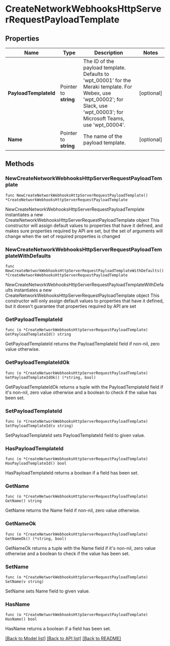 # CreateNetworkWebhooksHttpServerRequestPayloadTemplate

## Properties

Name | Type | Description | Notes
------------ | ------------- | ------------- | -------------
**PayloadTemplateId** | Pointer to **string** | The ID of the payload template. Defaults to &#39;wpt_00001&#39; for the Meraki template. For Webex, use &#39;wpt_00002&#39;; for Slack, use &#39;wpt_00003&#39;; for Microsoft Teams, use &#39;wpt_00004&#39;. | [optional] 
**Name** | Pointer to **string** | The name of the payload template. | [optional] 

## Methods

### NewCreateNetworkWebhooksHttpServerRequestPayloadTemplate

`func NewCreateNetworkWebhooksHttpServerRequestPayloadTemplate() *CreateNetworkWebhooksHttpServerRequestPayloadTemplate`

NewCreateNetworkWebhooksHttpServerRequestPayloadTemplate instantiates a new CreateNetworkWebhooksHttpServerRequestPayloadTemplate object
This constructor will assign default values to properties that have it defined,
and makes sure properties required by API are set, but the set of arguments
will change when the set of required properties is changed

### NewCreateNetworkWebhooksHttpServerRequestPayloadTemplateWithDefaults

`func NewCreateNetworkWebhooksHttpServerRequestPayloadTemplateWithDefaults() *CreateNetworkWebhooksHttpServerRequestPayloadTemplate`

NewCreateNetworkWebhooksHttpServerRequestPayloadTemplateWithDefaults instantiates a new CreateNetworkWebhooksHttpServerRequestPayloadTemplate object
This constructor will only assign default values to properties that have it defined,
but it doesn't guarantee that properties required by API are set

### GetPayloadTemplateId

`func (o *CreateNetworkWebhooksHttpServerRequestPayloadTemplate) GetPayloadTemplateId() string`

GetPayloadTemplateId returns the PayloadTemplateId field if non-nil, zero value otherwise.

### GetPayloadTemplateIdOk

`func (o *CreateNetworkWebhooksHttpServerRequestPayloadTemplate) GetPayloadTemplateIdOk() (*string, bool)`

GetPayloadTemplateIdOk returns a tuple with the PayloadTemplateId field if it's non-nil, zero value otherwise
and a boolean to check if the value has been set.

### SetPayloadTemplateId

`func (o *CreateNetworkWebhooksHttpServerRequestPayloadTemplate) SetPayloadTemplateId(v string)`

SetPayloadTemplateId sets PayloadTemplateId field to given value.

### HasPayloadTemplateId

`func (o *CreateNetworkWebhooksHttpServerRequestPayloadTemplate) HasPayloadTemplateId() bool`

HasPayloadTemplateId returns a boolean if a field has been set.

### GetName

`func (o *CreateNetworkWebhooksHttpServerRequestPayloadTemplate) GetName() string`

GetName returns the Name field if non-nil, zero value otherwise.

### GetNameOk

`func (o *CreateNetworkWebhooksHttpServerRequestPayloadTemplate) GetNameOk() (*string, bool)`

GetNameOk returns a tuple with the Name field if it's non-nil, zero value otherwise
and a boolean to check if the value has been set.

### SetName

`func (o *CreateNetworkWebhooksHttpServerRequestPayloadTemplate) SetName(v string)`

SetName sets Name field to given value.

### HasName

`func (o *CreateNetworkWebhooksHttpServerRequestPayloadTemplate) HasName() bool`

HasName returns a boolean if a field has been set.


[[Back to Model list]](../README.md#documentation-for-models) [[Back to API list]](../README.md#documentation-for-api-endpoints) [[Back to README]](../README.md)


